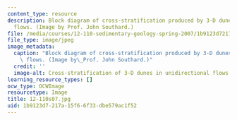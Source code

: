 ```yaml
---
content_type: resource
description: Block diagram of cross-stratification produced by 3-D dunes in unidirectional
  flows. (Image by Prof. John Southard.)
file: /media/courses/12-110-sedimentary-geology-spring-2007/1b9123d7217a15f66f33dbe579ac1f52_12-110s07.jpg
file_type: image/jpeg
image_metadata:
  caption: "Block diagram of cross-stratification produced by 3-D dunes in unidirectional\
    \ flows. (Image by\_Prof. John Southard.)"
  credit: ''
  image-alt: Cross-stratification of 3-D dunes in unidirectional flows.
learning_resource_types: []
ocw_type: OCWImage
resourcetype: Image
title: 12-110s07.jpg
uid: 1b9123d7-217a-15f6-6f33-dbe579ac1f52
---
```

